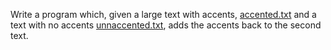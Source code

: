 
Write a program which, given a large text with accents,
[accented.txt](accented.txt) and a text with no accents
[unnaccented.txt](unnaccented.txt), adds the accents back to the
second text.
